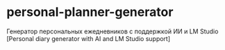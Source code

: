 # personal-planner-generator
Генератор персональных ежедневников с поддержкой ИИ и LM Studio [Personal diary generator with AI and LM Studio support]

